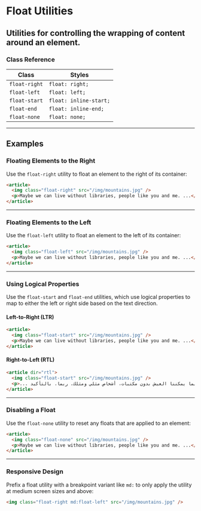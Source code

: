 # Float Utilities

## Utilities for controlling the wrapping of content around an element.

### Class Reference

| Class          | Styles                |
|---------------|-----------------------|
| `float-right` | `float: right;`       |
| `float-left`  | `float: left;`        |
| `float-start` | `float: inline-start;`|
| `float-end`   | `float: inline-end;`  |
| `float-none`  | `float: none;`        |

---

## Examples

### Floating Elements to the Right
Use the `float-right` utility to float an element to the right of its container:

```html
<article>
  <img class="float-right" src="/img/mountains.jpg" />
  <p>Maybe we can live without libraries, people like you and me. ...</p>
</article>
```

---

### Floating Elements to the Left
Use the `float-left` utility to float an element to the left of its container:

```html
<article>
  <img class="float-left" src="/img/mountains.jpg" />
  <p>Maybe we can live without libraries, people like you and me. ...</p>
</article>
```

---

### Using Logical Properties
Use the `float-start` and `float-end` utilities, which use logical properties to map to either the left or right side based on the text direction.

#### Left-to-Right (LTR)

```html
<article>
  <img class="float-start" src="/img/mountains.jpg" />
  <p>Maybe we can live without libraries, people like you and me. ...</p>
</article>
```

#### Right-to-Left (RTL)

```html
<article dir="rtl">
  <img class="float-start" src="/img/mountains.jpg" />
  <p>... ربما يمكننا العيش بدون مكتبات، أشخاص مثلي ومثلك. ربما. بالتأكيد</p>
</article>
```

---

### Disabling a Float
Use the `float-none` utility to reset any floats that are applied to an element:

```html
<article>
  <img class="float-none" src="/img/mountains.jpg" />
  <p>Maybe we can live without libraries, people like you and me. ...</p>
</article>
```

---

### Responsive Design
Prefix a float utility with a breakpoint variant like `md:` to only apply the utility at medium screen sizes and above:

```html
<img class="float-right md:float-left" src="/img/mountains.jpg" />
```

